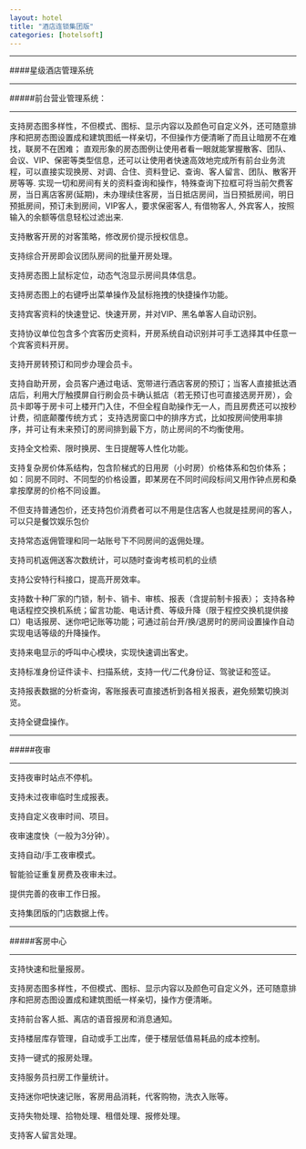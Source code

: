 ```yaml
---
layout: hotel
title: "酒店连锁集团版"
categories: [hotelsoft]
---
```

<hr/>
####星级酒店管理系统
<hr/>  
#####前台营业管理系统：
<hr/>
支持房态图多样性，不但模式、图标、显示内容以及颜色可自定义外，还可随意排序和把房态图设置成和建筑图纸一样亲切，不但操作方便清晰了而且让暗房不在难找，联房不在困难；
直观形象的房态图例让使用者看一眼就能掌握散客、团队、会议、VIP、保密等类型信息，还可以让使用者快速高效地完成所有前台业务流程，可以直接实现换房、对调、合住、资料登记、查询、客人留言、团队、散客开房等等.
实现一切和房间有关的资料查询和操作，特殊查询下拉框可将当前欠费客房，当日离店客房(延期)，未办理续住客房，当日抵店房间，当日预抵房间，明日预抵房间，预订未到房间，VIP客人，要求保密客人, 有借物客人, 外宾客人，按照输入的余额等信息轻松过滤出来.<p>
支持散客开房的对客策略，修改房价提示授权信息。<p>
支持综合开房即会议团队房间的批量开房处理。<p>
支持房态图上鼠标定位，动态气泡显示房间具体信息。<p>
支持房态图上的右键呼出菜单操作及鼠标拖拽的快捷操作功能。<p>
支持宾客资料的快速登记、快速开房，并对VIP、黑名单客人自动识别。<p>
支持协议单位包含多个宾客历史资料，开房系统自动识别并可手工选择其中任意一个宾客资料开房。<p>
支持开房转预订和同步办理会员卡。<p>
支持自助开房，会员客户通过电话、宽带进行酒店客房的预订；当客人直接抵达酒店后，利用大厅触摸屏自行刷会员卡确认抵店（若无预订也可直接选房开房），会员卡即等于房卡可上楼开门入住，不但全程自助操作无一人，而且房费还可以按秒计费，彻底颠覆传统方式；
支持选房窗口中的排序方式，比如按房间使用率排序，并可让有未来预订的房间排到最下方，防止房间的不均衡使用。<p>
支持全文检索、限时换房、生日提醒等人性化功能。<p>
支持复杂房价体系结构，包含阶梯式的日用房（小时房）价格体系和包价体系；如：同房不同时、不同型的价格设置，即某房在不同时间段标间又用作钟点房和桑拿按摩房的价格不同设置。<p>
不但支持普通包价，还支持包价消费者可以不用是住店客人也就是挂房间的客人，可以只是餐饮娱乐包价<p>
支持常态返佣管理和同一站账号下不同房间的返佣处理。<p>
支持司机返佣送客次数统计，可以随时查询考核司机的业绩<p>
支持公安特行科接口，提高开房效率。<p>
支持数十种厂家的门锁，制卡、销卡、审核、报表（含提前制卡报表）；
支持各种电话程控交换机系统；留言功能、电话计费、等级升降（限于程控交换机提供接口）电话报房、迷你吧记账等功能；可通过前台开/换/退房时的房间设置操作自动实现电话等级的升降操作。<p>
支持来电显示的呼叫中心模块，实现快速调出客史。<p>
支持标准身份证件读卡、扫描系统，支持一代/二代身份证、驾驶证和签证。<p>
支持报表数据的分析查询，客账报表可直接透析到各相关报表，避免频繁切换浏览。<p>
支持全键盘操作。<p>
<hr/>
#####夜审
<hr/>
支持夜审时站点不停机。<p>
支持未过夜审临时生成报表。<p>
支持自定义夜审时间、项目。<p>
夜审速度快（一般为3分钟）。<p>
支持自动/手工夜审模式。<p>
智能验证重复房费及夜审未过。<p>
提供完善的夜审工作日报。<p>
支持集团版的门店数据上传。<p>
<hr/>
#####客房中心
<hr/>
支持快速和批量报房。<p>
支持房态图多样性，不但模式、图标、显示内容以及颜色可自定义外，还可随意排序和把房态图设置成和建筑图纸一样亲切，操作方便清晰。<p>
支持前台客人抵、离店的语音报房和消息通知。<p>
支持楼层库存管理，自动或手工出库，便于楼层低值易耗品的成本控制。<p>
支持一键式的报房处理。<p>
支持服务员扫房工作量统计。<p>
支持迷你吧快速记账，客房用品消耗，代客购物，洗衣入账等。<p>
支持失物处理、拾物处理、租借处理、报修处理。<p>
支持客人留言处理。<p>

